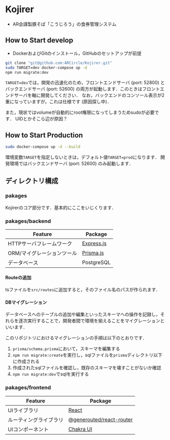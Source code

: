 # Kojirer
- AR会謹製豚そば「こうじろう」の食券管理システム

## How to Start develop
- DockerおよびGitのインストール，GitHubのセットアップが前提
```bash
git clone "git@github.com:ARCircle/Kojirer.git"
sudo TARGET=dev docker-compose up -d
npm run migrate:dev
```

`TARGET=dev`では，開発の迅速化のため，フロントエンドサーバ (port: 52800) とバックエンドサーバ (port: 52600) の両方が起動します．このときはフロントエンドサーバを軸に開発してください．
なお，バックエンドのコンソール表示が2重になっていますが，これは仕様です (原因探し中)．

また，現状ではvolumeが自動的にroot権限になってしまうためsudoが必要です．
UIDとかそこら辺が原因？

## How to Start Production
```bash
sudo docker-compose up -d --build
```

環境変数`TARGET`を指定しないときは，デフォルト値`TARGET=prod`になります．
開発環境ではバックエンドサーバ (port: 52600) のみ起動します．

## ディレクトリ構成
### pakages
Kojirerのコア部分です．基本的にここをいじくります．

### pakages/backend
| Feature | Package |
| -- | -- |
| HTTPサーバフレームワーク | [Express.js](https://expressjs.com/ja/) |
| ORM/マイグレーションツール | [Prisma.js](https://www.prisma.io/) |
| データベース | PostgreSQL |

#### Routeの追加
tsファイルを`src/routes`に追加すると，そのファイル名のパスが作られます．

#### DBマイグレーション
データベースへのテーブルの追加や編集といったスキーマへの操作を記録し，それらを逐次実行することで，開発者間で環境を揃えることをマイグレーションといいます．

このリポジトリにおけるマイグレーションの手順は以下のとおりです．
1. `prisma/schema.prisma`において，スキーマを編集する
2. `npm run migrate:create`を実行し，sqlファイルを`prisma`ディレクトリ以下に作成される
3. 作成されたsqlファイルを確認し，既存のスキーマを壊すことがないか確認
4. `npm run migrate:dev`でsqlを実行する

### pakages/frontend
| Feature | Package |
| -- | -- |
| UIライブラリ | [React](https://ja.react.dev/) |
| ルーティングライブラリ | [@generouted/react-router](https://github.com/oedotme/generouted) |
| UIコンポーネント | [Chakra UI](https://chakra-ui.com/) |